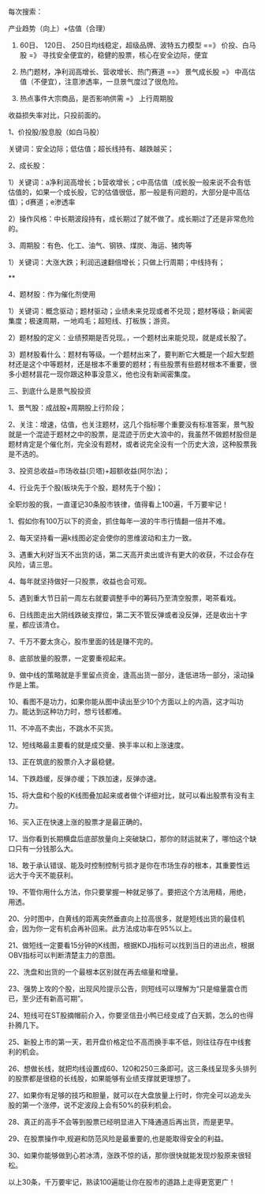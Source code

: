    每次搜索：

产业趋势（向上）+估值（合理）

1.    60日、 120日、 250日均线稳定，超级品牌、波特五力模型  ==》 价投、白马股 =》 寻找安全便宜的，稳健的股票，核心在安全边际，便宜

2.    热门题材，净利润高增长、营收增长、热门赛道   ==》  景气成长股  =》 中高估值（不便宜），注意渗透率，一旦景气度过了很危险。
3.    热点事件大宗商品，是否影响供需 =》 上行周期股

收益损失率对比，只投前面的。







1、价投股/股息股（如白马股）

关键词：安全边际；低估值；超长线持有、越跌越买；



2、成长股：

1）关键词：a净利润高增长；b营收增长；c中高估值（成长股一般来说不会有低估值的，如果一个成长股，它的估值很低，那一般是有问题的，大部分是中高估值）；d赛道；e渗透率

2）操作风格：中长期波段持有，成长期过了就不做了。成长期过了还是非常危险的。



3、周期股：有色、化工、油气、钢铁、煤炭、海运、猪肉等

1）关键词：大涨大跌；利润迅速翻倍增长；只做上行周期；中线持有；

**





4、题材股：作为催化剂使用

1）关键词：概念驱动；题材驱动；业绩未来兑现或者不兑现；题材等级；新闻密集度；极速周期，一地鸡毛；超短线、打板族；游资。

2）题材股的定义：业绩预期是否兑现。，一个题材出来能兑现，就是成长股了。

3）题材股看什么：题材有等级。一个题材出来了，要判断它大概是一个超大型题材还是这个中等题材，还是根本不重要的题材；有些股票有些题材根本不重要，很多小题材昙花一现你跟这种事没意义，他也没有新闻密集度。



三、到底什么是景气股投资

1、景气股：成战股+周期股上行阶段；

2、关注：增速，估值，也关注题材，这几个指标哪个重要没有标准答案，景气股就是一个混迹于题材之中的股票，是混迹于历史大浪中的，我虽然不做题材股但是题材肯定是个催化剂，完全没有题材，或者说完全没有一个历史大浪，这种股票我是不选的。

3、投资总收益=市场收益(贝塔)+超额收益(阿尔法)；

4、行业先于个股(板块先于个股，题材先于个股)；







全职炒股的我，一直谨记30条股市铁律，值得看上100遍，千万要牢记！

1、假如你有100万以下的资金，抓住每年一波的牛市行情翻一倍并不难。

2、每天坚持看一遍k线图必定会使你的思维波动和主力一致。

3、遇重大利好当天不出货的话，第二天高开卖出或许有更大的收获，不过会存在风险，请三思。

4、每年就坚持做好一只股票，收益也会可观。

5、遇到重大节日前一周左右就要调整手中的筹码乃至清空股票，喝茶看戏。

6、日线图走出大阴线跌破支撑位，第二天不管反弹或者没反弹，还是收出十字星，都应该清仓。

7、千万不要太贪心，股市里面的钱是赚不完的。

8、底部放量的股票，一定要重视起来。

9、做中线的策略就是手里留点资金，逢高出货一部分，逢低进场一部分，滚动操作是上策。

10、看图不是功力，如果你能从图中读出至少10个方面以上的内涵，这才叫功力。能达到这种功力时，想亏钱都难。

11、不冲高不卖出，不跳水不买货。

12、短线略最主要看的就是成交量、换手率以和上涨速度。

13、正在筑底的股票介入才最稳健。

14、下跌趋缓，反弹亦缓；下跌加速，反弹亦速。

15、将大盘和个股的K线图叠加起来或者做个详细对比，就可以看出股票有没有主力。

16、买入正在快速上涨的股票才是最正确的。

17、当你看到长期横盘后底部放量向上突破缺口，那你的财运就来了，哪怕这个缺口只有一分钱那么大。

18、敢于承认错误、能及时控制控制亏损才是你在市场生存的根本，其重要性远远大于今天不能获利。

19、不管你用什么方法，你只要掌握一种就足够了。要把这个方法用精，用绝，用透。

20、分时图中，白黄线的距离突然垂直向上拉高很多，就是短线出货的最佳机会，因为你一定有机会再补回来。此方法成功率在95%以上。

21、做短线一定要看15分钟的K线图，根据KDJ指标可以找到当日的进出点，根据OBV指标可以判断清楚主力的意图。

22、洗盘和出货的一个最根本区别就在再去缩量和增量。

23、强势上攻的个股，出现风险提示公告，则短线可以理解为“只是缩量震仓而已，至少还有新高可期”。

24、短线可在ST股摘帽前介入，你要坚信丑小鸭已经变成了白天鹅，怎么的也得扑腾几下。

25、新股上市的第一天，若开盘价格定位不高而换手率不低，则往往存在中线套利的机会。

26、想做长线，就把均线设置成60、120和250三条即可。这三条线呈现多头排列的股票都是很稳的长线股，如果能够有业绩支撑就更理想了。

27、如果你有足够的技巧和胆量，就可以在大盘放量上行时，你完全可以追龙头股的第一个涨停，说不定波段上会有50%的获利机会。

28、真正的高手不会等到股票已经明显进入下降通道后再出货，而是更早。

29、在股票操作中,规避和防范风险是最重要的,也是能取得安全的利益。

30、如果你能够做到心若冰清，涨跌不惊的话，那你很快就能发现炒股原来很轻松。

以上30条，千万要牢记，熟读100遍能让你在股市的道路上走得更宽更广！

